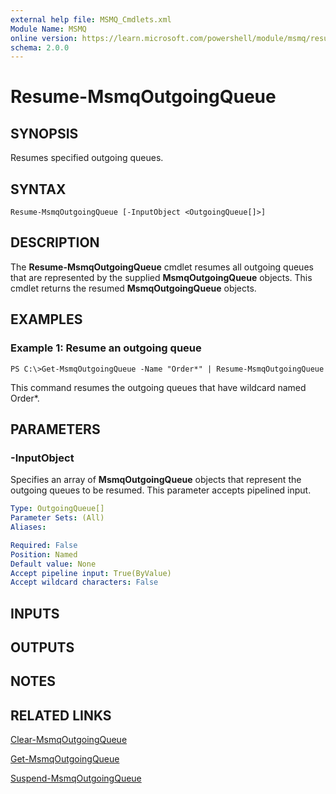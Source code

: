 ```yaml
---
external help file: MSMQ_Cmdlets.xml
Module Name: MSMQ
online version: https://learn.microsoft.com/powershell/module/msmq/resume-msmqoutgoingqueue?view=windowsserver2012-ps&wt.mc_id=ps-gethelp
schema: 2.0.0
---
```


# Resume-MsmqOutgoingQueue

## SYNOPSIS
Resumes specified outgoing queues.

## SYNTAX

```
Resume-MsmqOutgoingQueue [-InputObject <OutgoingQueue[]>]
```

## DESCRIPTION
The **Resume-MsmqOutgoingQueue** cmdlet resumes all outgoing queues that are represented by the supplied **MsmqOutgoingQueue** objects.
This cmdlet returns the resumed **MsmqOutgoingQueue** objects.

## EXAMPLES

### Example 1: Resume an outgoing queue
```
PS C:\>Get-MsmqOutgoingQueue -Name "Order*" | Resume-MsmqOutgoingQueue
```

This command resumes the outgoing queues that have wildcard named Order*.

## PARAMETERS

### -InputObject
Specifies an array of **MsmqOutgoingQueue** objects that represent the outgoing queues to be resumed.
This parameter accepts pipelined input.

```yaml
Type: OutgoingQueue[]
Parameter Sets: (All)
Aliases: 

Required: False
Position: Named
Default value: None
Accept pipeline input: True(ByValue)
Accept wildcard characters: False
```

## INPUTS

## OUTPUTS

## NOTES

## RELATED LINKS

[Clear-MsmqOutgoingQueue](./Clear-MsmqOutgoingQueue.md)

[Get-MsmqOutgoingQueue](./Get-MsmqOutgoingQueue.md)

[Suspend-MsmqOutgoingQueue](./Suspend-MsmqOutgoingQueue.md)

